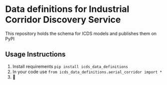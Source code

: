 # Data definitions for Industrial Corridor Discovery Service
This repository holds the schema for ICDS models and publishes them on PyPI
## Usage Instructions

1. Install requirements `pip install icds_data_definitions`
2. In your code use `from icds_data_definitions.aerial_corridor import *`
3. 🎉